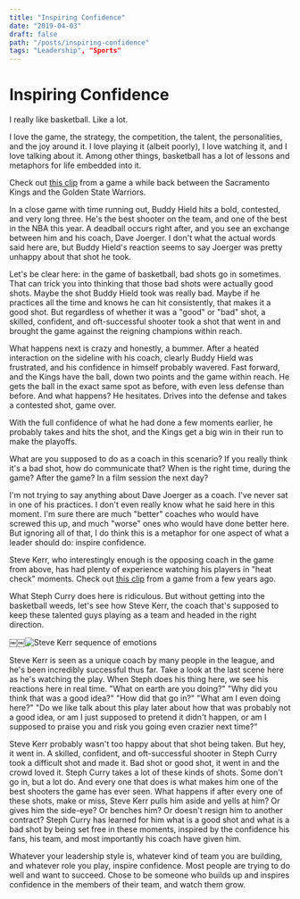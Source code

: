 ```yaml
---
title: "Inspiring Confidence"
date: "2019-04-03"
draft: false
path: "/posts/inspiring-confidence"
tags: "Leadership", "Sports"
---
```

# Inspiring Confidence

I really like basketball. Like a lot.

I love the game, the strategy, the competition, the talent, the personalities, and the joy around it. I love playing it (albeit poorly), I love watching it, and I love talking about it. Among other things, basketball has a lot of lessons and metaphors for life embedded into it.

Check out [this clip](https://www.youtube.com/watch?v=LcqDydmVa-s) from a game a while back between the Sacramento Kings and the Golden State Warriors.

In a close game with time running out, Buddy Hield hits a bold, contested, and very long three. He's the best shooter on the team, and one of the best in the NBA this year. A deadball occurs right after, and you see an exchange between him and his coach, Dave Joerger. I don't what the actual words said here are, but Buddy Hield's reaction seems to say Joerger was pretty unhappy about that shot he took.

Let's be clear here: in the game of basketball, bad shots go in sometimes. That can trick you into thinking that those bad shots were actually good shots. Maybe the shot Buddy Hield took was really bad. Maybe if he practices all the time and knows he can hit consistently, that makes it a good shot. But regardless of whether it was a "good" or "bad" shot, a skilled, confident, and oft-successful shooter took a shot that went in and brought the game against the reigning champions within reach.

What happens next is crazy and honestly, a bummer. After a heated interaction on the sideline with his coach, clearly Buddy Hield was frustrated, and his confidence in himself probably wavered. Fast forward, and the Kings have the ball, down two points and the game within reach. He gets the ball in the exact same spot as before, with even less defense than before. And what happens? He hesitates. Drives into the defense and takes a contested shot, game over.

With the full confidence of what he had done a few moments earlier, he probably takes and hits the shot, and the Kings get a big win in their run to make the playoffs.

What are you supposed to do as a coach in this scenario? If you really think it's a bad shot, how do communicate that? When is the right time, during the game? After the game? In a film session the next day?

I'm not trying to say anything about Dave Joerger as a coach. I've never sat in one of his practices. I don't even really know what he said here in this moment. I'm sure there are much "better" coaches who would have screwed this up, and much "worse" ones who would have done better here. But ignoring all of that, I do think this is a metaphor for one aspect of what a leader should do: inspire confidence.

Steve Kerr, who interestingly enough is the opposing coach in the game from above, has had plenty of experience watching his players in "heat check" moments. Check out [this clip](https://www.youtube.com/watch?v=NudiJUlxb10) from a game from a few years ago.

What Steph Curry does here is ridiculous. But without getting into the basketball weeds, let's see how Steve Kerr, the coach that's supposed to keep these talented guys playing as a team and headed in the right direction.

￼￼![Steve Kerr sequence of emotions](https://i.insider.com/552429f1eab8ea7a24fc827d?width=600&format=gif)

Steve Kerr is seen as a unique coach by many people in the league, and he's been incredibly successful thus far. Take a look at the last scene here as he's watching the play. When Steph does his thing here, we see his reactions here in real time. "What on earth are you doing?" "Why did you think that was a good idea?" "How did that go in?" "What am I even doing here?" "Do we like talk about this play later about how that was probably not a good idea, or am I just supposed to pretend it didn't happen, or am I supposed to praise you and risk you going even crazier next time?"

Steve Kerr probably wasn't too happy about that shot being taken. But hey, it went in. A skilled, confident, and oft-successful shooter in Steph Curry took a difficult shot and made it. Bad shot or good shot, it went in and the crowd loved it. Steph Curry takes a lot of these kinds of shots. Some don't go in, but a lot do. And every one that does is what makes him one of the best shooters the game has ever seen. What happens if after every one of these shots, make or miss, Steve Kerr pulls him aside and yells at him? Or gives him the side-eye? Or benches him? Or doesn't resign him to another contract? Steph Curry has learned for him what is a good shot and what is a bad shot by being set free in these moments, inspired by the confidence his fans, his team, and most importantly his coach have given him.

Whatever your leadership style is, whatever kind of team you are building, and whatever role you play, inspire confidence. Most people are trying to do well and want to succeed. Chose to be someone who builds up and inspires confidence in the members of their team, and watch them grow.
